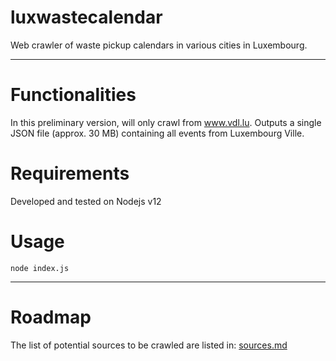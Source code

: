 # luxwastecalendar
Web crawler of waste pickup calendars in various cities in Luxembourg.

----------
# Functionalities
In this preliminary version, will only crawl from www.vdl.lu.
Outputs a single JSON file (approx. 30 MB) containing all events from Luxembourg Ville.

# Requirements
Developed and tested on Nodejs v12

# Usage
`node index.js`

----------
# Roadmap
The list of potential sources to be crawled are listed in: [sources.md](sources.md)